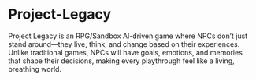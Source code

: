# Project-Legacy
Project Legacy is an RPG/Sandbox AI-driven game where NPCs don’t just stand around—they live, think, and change based on their experiences. Unlike traditional games, NPCs will have goals, emotions, and memories that shape their decisions, making every playthrough feel like a living, breathing world.
